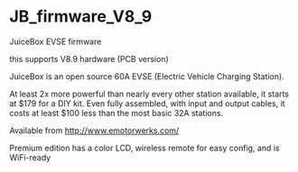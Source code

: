 JB_firmware_V8_9
================

JuiceBox EVSE firmware

this supports V8.9 hardware (PCB version)

JuiceBox is an open source 60A EVSE (Electric Vehicle Charging Station).

At least 2x more powerful than nearly every other station available, 
it starts at $179 for a DIY kit. Even fully assembled, with input and output cables, 
it costs at least $100 less than the most basic 32A stations. 

Available from http://www.emotorwerks.com/

Premium edition has a color LCD, wireless remote for easy config, and is WiFi-ready
